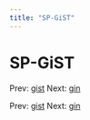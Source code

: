 ```yaml
---
title: "SP-GiST"
---
```


# SP-GiST

Prev: [gist](gist.md)
Next: [gin](gin.md)

Prev: [gist](gist.md)
Next: [gin](gin.md)
